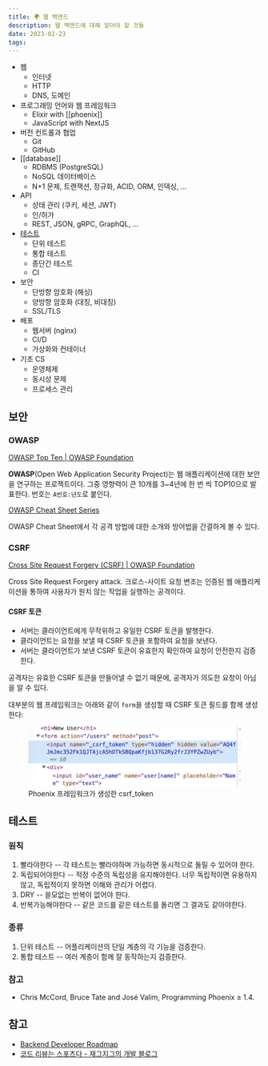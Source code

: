 ```yaml
---
title: 🌍 웹 백엔드
description: 웹 백엔드에 대해 알아야 할 것들
date: 2023-02-23
tags:
---
```


- 웹
	- 인터넷
	- HTTP
	- DNS, 도메인
- 프로그래밍 언어와 웹 프레임워크
	- Elixir with [[phoenix]]
	- JavaScript with NextJS
- 버전 컨트롤과 협업
	- Git
	- GitHub
- [[database]]
	- RDBMS (PostgreSQL)
	- NoSQL 데이터베이스
	- N+1 문제, 트랜잭션, 정규화, ACID, ORM, 인덱싱, ...
- API
	- 상태 관리 (쿠키, 세션, JWT)
	- 인/허가
	- REST, JSON, gRPC, GraphQL, ...
- [테스트](#테스트)
	- 단위 테스트
	- 통합 테스트
	- 종단간 테스트
	- CI
- 보안
	- 단방향 암호화 (해싱)
	- 양방향 암호화 (대칭, 비대칭)
	- SSL/TLS
- 배포
	- 웹서버 (nginx)
	- CI/D
	- 가상화와 컨테이너
- 기초 CS
	- 운영체제
	- 동시성 문제
	- 프로세스 관리

## 보안

### OWASP

[OWASP Top Ten | OWASP Foundation](https://owasp.org/www-project-top-ten/)

**OWASP**(Open Web Application Security Project)는 웹 애플리케이션에 대한 보안을 연구하는 프로젝트이다. 그중 영향력이 큰 10개를 3~4년에 한 번 씩 TOP10으로 발표한다. 번호는 `A번호:년도`로 붙인다.

[OWASP Cheat Sheet Series](https://cheatsheetseries.owasp.org/index.html)

OWASP Cheat Sheet에서 각 공격 방법에 대한 소개와 방어법을 간결하게 볼 수 있다.

### CSRF

[Cross Site Request Forgery (CSRF) | OWASP Foundation](https://owasp.org/www-community/attacks/csrf)

Cross Site Request Forgery attack. 크로스-사이트 요청 변조는 인증된 웹 애플리케이션을 통하여 사용자가 원치 않는 작업을 실행하는 공격이다.

#### CSRF 토큰

- 서버는 클라이언트에게 무작위하고 유일한 CSRF 토큰을 발행한다.
- 클라이언트는 요청을 보낼 때 CSRF 토큰을 포함하여 요청을 보낸다.
- 서버는 클라이언트가 보낸 CSRF 토큰이 유효한지 확인하여 요청이 안전한지 검증한다.

공격자는 유효한 CSRF 토큰을 만들어낼 수 없기 때문에, 공격자가 의도한 요청이 아님을 알 수 있다.

대부분의 웹 프레임워크는 아래와 같이 `form`을 생성할 때 CSRF 토큰 필드를 함께 생성한다:

<figure>
  <img src="/assets/phoenix-csrf-token-example.png" />
  <figcaption>Phoenix 프레임워크가 생성한 csrf_token</figcaption>
</figure>

## 테스트

### 원칙

1. 빨라야한다 -- 각 테스트는 빨라야하며 가능하면 동시적으로 돌릴 수 있어야
한다.
2. 독립되어야한다 -- 적정 수준의 독립성을 유지해야한다. 너무 독립적이면
유용하지 않고, 독립적이지 못하면 이해와 관리가 어렵다.
3. DRY -- 쓸모없는 반복이 없어야 한다.
4. 반복가능해야한다 -- 같은 코드를 같은 테스트를 돌리면 그 결과도 같아야한다.

### 종류

1. 단위 테스트 -- 어플리케이션의 단일 계층의 각 기능을 검증한다.
2. 통합 테스트 -- 여러 계층이 함께 잘 동작하는지 검증한다.

### 참고

- Chris McCord, Bruce Tate and José Valim, Programming Phoenix ≥ 1.4.

## 참고

- [Backend Developer Roadmap](https://roadmap.sh/backend)
- [코드 리뷰는 스포츠다 - 재그지그의 개발 블로그](https://wormwlrm.github.io/2023/02/20/Code-Review-is-a-Sports.html)
